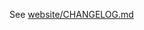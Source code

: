 See [website/CHANGELOG.md](https://github.com/silverbulletmd/silverbullet/blob/main/website/CHANGELOG.md)